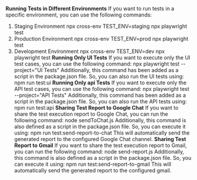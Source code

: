 **Running Tests in Different Environments**
If you want to run tests in a specific environment, you can use the following commands:
1. Staging Environment
npx cross-env TEST_ENV=staging npx playwright test
2. Production Environment
npx cross-env TEST_ENV=prod npx playwright test
3. Development Environment
npx cross-env TEST_ENV=dev npx playwright test
**Running Only UI Tests**
If you want to execute only the UI test cases, you can use the following command:
npx playwright test --project="UI Tests"
Additionally, this command has been added as a script in the package.json file. So, you can also run the UI tests using:
npm run test:ui
**Running Only api Tests**
If you want to execute only the API test cases, you can use the following command:
npx playwright test --project="API Tests"
Additionally, this command has been added as a script in the package.json file. So, you can also run the API tests using:
npm run test:api
**Sharing Test Report to Google Chat**
If you want to share the test execution report to Google Chat, you can run the following command:
node sendToChat.js
Additionally, this command is also defined as a script in the package.json file. So, you can execute it using:
npm run test:send-report-to-chat
This will automatically send the generated report to the configured Google Chat channel.
**Sharing Test Report to Gmail**
If you want to share the test execution report to Gmail, you can run the following command:
node send-report.js
Additionally, this command is also defined as a script in the package.json file. So, you can execute it using:
npm run test:send-report-to-gmail
This will automatically send the generated report to the configured gmail.
